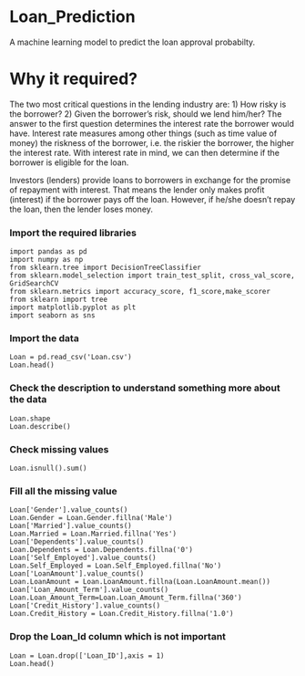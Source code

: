 # Loan_Prediction
 A machine learning model to predict the loan approval probabilty.
 
 # Why it required?
 The two most critical questions in the lending industry are: 1) How risky is the borrower? 2) Given the borrower’s risk, should we lend him/her? The answer to the first question determines the interest rate the borrower would have. Interest rate measures among other things (such as time value of money) the riskness of the borrower, i.e. the riskier the borrower, the higher the interest rate. With interest rate in mind, we can then determine if the borrower is eligible for the loan.
 
 Investors (lenders) provide loans to borrowers in exchange for the promise of repayment with interest. That means the lender only makes profit (interest) if the borrower pays off the loan. However, if he/she doesn’t repay the loan, then the lender loses money.
 

### Import the required libraries
    import pandas as pd
    import numpy as np
    from sklearn.tree import DecisionTreeClassifier
    from sklearn.model_selection import train_test_split, cross_val_score, GridSearchCV
    from sklearn.metrics import accuracy_score, f1_score,make_scorer
    from sklearn import tree
    import matplotlib.pyplot as plt
    import seaborn as sns
### Import the data
    Loan = pd.read_csv('Loan.csv')
    Loan.head()
### Check the description to understand something more about the data
    Loan.shape
    Loan.describe()
### Check missing values
    Loan.isnull().sum()
### Fill all the missing value
    Loan['Gender'].value_counts()
    Loan.Gender = Loan.Gender.fillna('Male')
    Loan['Married'].value_counts()
    Loan.Married = Loan.Married.fillna('Yes')
    Loan['Dependents'].value_counts()
    Loan.Dependents = Loan.Dependents.fillna('0')
    Loan['Self_Employed'].value_counts()
    Loan.Self_Employed = Loan.Self_Employed.fillna('No')
    Loan['LoanAmount'].value_counts()
    Loan.LoanAmount = Loan.LoanAmount.fillna(Loan.LoanAmount.mean())
    Loan['Loan_Amount_Term'].value_counts()
    Loan.Loan_Amount_Term=Loan.Loan_Amount_Term.fillna('360')
    Loan['Credit_History'].value_counts()
    Loan.Credit_History = Loan.Credit_History.fillna('1.0')
### Drop the Loan_Id column which is not important
    Loan = Loan.drop(['Loan_ID'],axis = 1)
    Loan.head()
